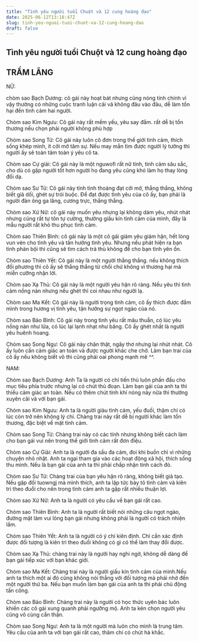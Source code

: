 ```yaml
---
title: "Tình yêu người tuổi Chuột và 12 cung hoàng đạo"
date: 2025-06-12T13:18:47Z
slug: tinh-yeu-nguoi-tuoi-chuot-va-12-cung-hoang-dao
draft: false
---
```


## Tình yêu người tuổi Chuột và 12 cung hoàng đạo

## TRẦM LÃNG

NỮ:
 
 
chòm sao Bạch Dương: cô gái này hoạt bát nhưng cũng nóng tính chính vì vậy thường có những cuộc tranh luận cãi vã không đâu vào đâu, dễ làm tổn hại đến tình cảm hai người.
 
Chòm sao Kim Ngưu: Cô gái này rất mềm yếu, yêu say đắm. rất dễ bị tổn thương nếu chọn phải người không phù hợp
 
Chòm sao Song Tử: Cô gái này luôn cô đơn trong thế giới tình cảm, thích sống khép mình, ít cởi mở tâm sự. Nếu may mắn tìm được người lý tưởng thì người ấy sẽ toàn tâm toàn ý yêu cô ta.
 
Chòm sao Cự giải: Cô gái này là một nguwofi rất nữ tính, tình cảm sâu sắc, cho dù có gặp người tốt hơn người họ đang yêu cũng khó làm họ thay lòng đổi dạ.
 
Chòm sao Sư Tử: Cô gái này tính tình thoáng đạt cởi mở, thẳng thắng, không biết giả dối, ghét sự trói buộc. Để đạt được tình yêu của cô ấy, bạn phải là người đàn ông ga lăng, cương trực, thẳng thắng.
 
Chòm sao Xử Nữ: cô gái này muốn yêu nhưng lại không dám yêu, nhút nhát nhưng cũng rất tự tôn tự cường, thường giấu kín tình cảm của mình, đây là mẫu người rất khó thu phục tình cảm.
 
Chòm sao Thiên Bình: cô gái này là một cô gái giám yêu giám hận, hết lòng vun vén cho tình yêu và tân hưởng tình yêu. Nhưng nếu phát hiện ra bạn tình phản bội thì cũng sẽ tìm cách trả thù không để cho bạn tình yên ổn.
 
Chòm sao Thiên Yết: Cô gái này là một người thẳng thắng. nếu không thích đối phương thì cô ấy sẽ thẳng thắng từ chối chứ không vì thương hại mà miễn cưỡng nhận lời.
 
Chòm sao Xạ Thủ: Cô gái này là một người yêu hận rõ ràng. Nếu yêu thì tình cảm nồng nàn nhưng nếu ghét thì coi nhau như người lạ.
 
Chòm sao Ma Kết: Cô gái này là người trọng tình cảm, cô ấy thích được đắm mình trong hương vị tình yêu, tận hưởng sự ngọt ngào của nó.
 
Chòm sao Bảo Bình: Cô gái này trong tình yêu rất mâu thuẫn, có lúc yêu nồng nàn như lửa, có lúc lại lạnh nhạt như băng. Cô ấy ghét nhất là người yêu huênh hoang.
 
Chòm sao Song Ngư: Cô gái này chân thật, ngây thơ nhưng lại nhút nhát. Cô ấy luôn cần cảm giác an toàn và được người khác che chở. Làm bạn trai của cô ấy nếu không biết võ thì cũng phải oai phong mạnh mẽ ^^.
 
 
NAM:
 
Chòm sao Bạch Dương: Anh Ta là người có chí tiến thủ luôn phấn đấu cho mục tiêu phía trước nhưng lại có chút thủ đoạn. Làm bạn gái của anh ta thì thiếu cảm giác an toàn. Nếu có thêm chút tính khí nóng nảy nữa thì thường xuyên cãi vã với bạn gái.
 
Chòm sao Kim Ngưu: Anh ta là người giàu tình cảm, yếu đuối, thậm chí có lúc còn trở nên không lý chí. Chàng trai này rất dễ bị người khác làm tổn thương, đặc biệt về mặt tình cảm.
 
Chòm sao Song Tử: Chàng trai này có các tính nhưng không biết cách làm cho bạn gái vui nên trong thế giới tình cảm rất đơn điệu.
 
Chòm sao Cự Giải: Anh ta là người đa sầu đa cảm, đoi khi buồn chỉ vì những chuyện nhỏ nhặt. Anh ta ngại tham gia vào các hoạt động xã hội, thích sống thu mình. Nếu là bạn gái của anh ta thì phải chấp nhận tính cách đó.
 
Chòm sao Sư Tử: Chàng trai của bạn yêu hận rõ ràng, không biết giả tạo. Nếu gặp đối tuowngj mà mình thích, anh ta lập tức bày tỏ tình cảm và kiên trì theo đuổi cho nên trong tình cảm anh ta gặp rất nhiều thuận lợi.
 
Chòm sao Xử Nữ: Anh ta là người có yêu cầu về bạn gái rất cao.
 
Chòm sao Thiên Bình: Anh ta là người rất biết nói những câu ngọt ngào, đường mật làm vui lòng bạn gái nhưng không phải là người có trách nhiện lắm.
 
Chòm sao Thiên Yết: Anh ta là người có ý chí kiên định. Chỉ cần xác định được đối tượng là kiên trì theo đuổi không có gì có thể làm thay đổi được.
 
Chòm sao Xạ Thủ: chàng trai này là người hay nghi ngờ, không dễ dàng để bạn gái tiếp xúc với bạn khác giới.
 
Chòm sao Ma Kết: Chàng trai này là người giấu kín tình cảm của mình.Nếu anh ta thích một ai đó cũng không nói thẳng với đối tượng mà phải nhờ đến một người thứ ba. Nếu bạn muốn làm bạn gái của anh ta thì phải chủ động tấn công.
 
Chòm sao Bảo Bình: Chàng trai này là người có học thức uyên bác luôn khiến các cô gái xung quanh phải ngưỡng mộ. Anh ta kén chọn người yêu cũng vô cùng cẩn thận.
 
Chòm sao Song Ngư: Anh ta là một người mà luôn cho mình là trung tâm. Yêu cầu của anh ta với bạn gái rất cao, thâm chí có chút hà khắc.